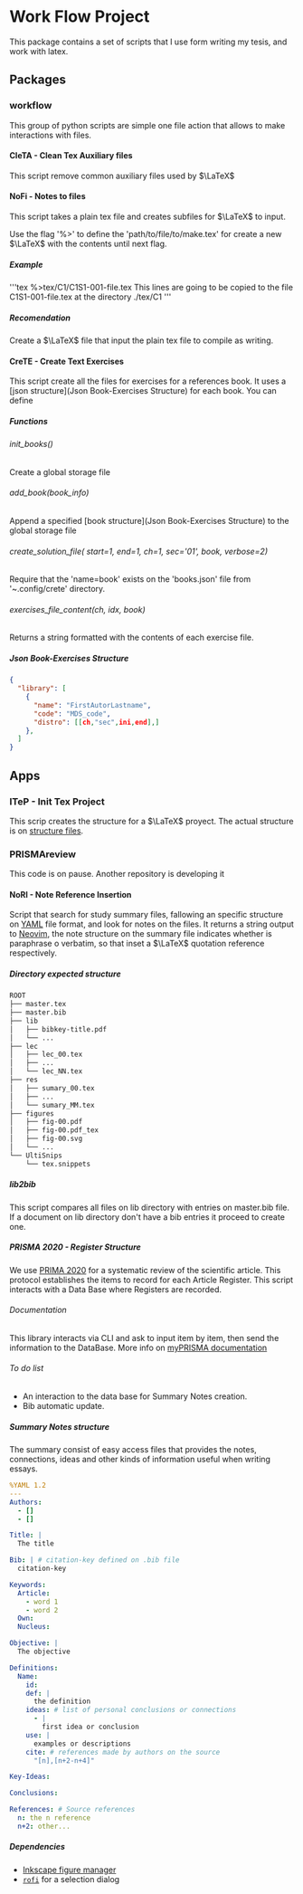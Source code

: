 # Work Flow Project

This package contains a set of scripts that I use form writing my tesis,
and work with latex.

## Packages

### workflow

This group of python scripts are simple one file action that allows to make
interactions with files.

#### CleTA - Clean Tex Auxiliary files

This script remove common auxiliary files used by $\LaTeX$

#### NoFi - Notes to files

This script takes a plain tex file and creates subfiles for $\LaTeX$ to input.

Use the flag '%>' to define the 'path/to/file/to/make.tex' for create a new
$\LaTeX$ with the contents until next flag.

##### Example

'''tex
%>tex/C1/C1S1-001-file.tex
This lines are going to be copied to the file C1S1-001-file.tex at the
directory ./tex/C1
'''

##### Recomendation

Create a $\LaTeX$ file that input the plain tex file to compile as writing.

#### CreTE - Create Text Exercises

This script create all the files for exercises for a references book.
It uses a [json structure](Json Book-Exercises Structure) for each book.
You can define

##### Functions

###### init_books()

Create a global storage file

###### add_book(book_info)

Append a specified [book structure](Json Book-Exercises Structure) to the
global storage file

###### create_solution_file( start=1, end=1, ch=1, sec='01', book, verbose=2)

Require that the 'name=book' exists on the 'books.json' file from
'~.config/crete' directory.

###### exercises_file_content(ch, idx, book)

Returns a string formatted with the contents of each exercise file.

##### Json Book-Exercises Structure

```json
{
  "library": [
    {
      "name": "FirstAutorLastname",
      "code": "MDS_code",
      "distro": [[ch,"sec",ini,end],]
    },
  ]
}
```

## Apps

### ITeP - Init Tex Project

This scrip creates the structure for a $\LaTeX$ proyect.
The actual structure is on [structure files](/docs/ADR/structure.md).

### PRISMAreview

This code is on pause. Another repository is developing it

#### NoRI - Note Reference Insertion

Script that search for study summary files, fallowing an specific structure
on [YAML](https://yaml.org/) file format, and look for notes on the files.
It returns a string output to [Neovim](https://neovim.io/), the note structure
on the summary file indicates whether is paraphrase o verbatim, so that inset
a $\LaTeX$ quotation reference respectively.

##### Directory expected structure

```bash
ROOT
├── master.tex
├── master.bib
├── lib
│   ├── bibkey-title.pdf
│   └── ...
├── lec
│   ├── lec_00.tex
│   ├── ...
│   └── lec_NN.tex
├── res
│   ├── sumary_00.tex
│   ├── ...
│   └── sumary_MM.tex
├── figures
│   ├── fig-00.pdf
│   ├── fig-00.pdf_tex
│   ├── fig-00.svg
│   └── ...
└── UltiSnips
    └── tex.snippets
```

##### lib2bib

This script compares all files on lib directory with entries
on master.bib file. If a document on lib directory don't
have a bib entries it proceed to create one.

##### PRISMA 2020 - Register Structure

We use [PRIMA 2020](http://www.prisma-statement.org) for a
systematic review of the scientific article. This protocol
establishes the items to record for each Article Register.
This script interacts with a Data Base where Registers are
recorded.

###### Documentation

This library interacts via CLI and ask to input item by item,
then send the information to the DataBase. More info on [myPRISMA documentation](myPRISMA.md)

###### To do list

- An interaction to the data base for Summary Notes creation.
- Bib automatic update.

##### Summary Notes structure

The summary consist of easy access files that provides the
notes, connections, ideas and other kinds of information
useful when writing essays.

```yaml
%YAML 1.2
---
Authors:
  - []
  - []

Title: |
  The title

Bib: | # citation-key defined on .bib file
  citation-key

Keywords:
  Article:
    - word 1
    - word 2
  Own:
  Nucleus:

Objective: |
  The objective

Definitions:
  Name:
    id:
    def: |
      the definition
    ideas: # list of personal conclusions or connections
      - |
        first idea or conclusion
    use: |
      examples or descriptions
    cite: # references made by authors on the source
      "[n],[n+2-n+4]"

Key-Ideas:

Conclusions:

References: # Source references
  n: the n reference
  n+2: other...
```

##### Dependencies

- [Inkscape figure manager](https://github.com/gillescastel/latex-snippets)
- [`rofi`](https://github.com/davatorium/rofi) for a selection dialog
